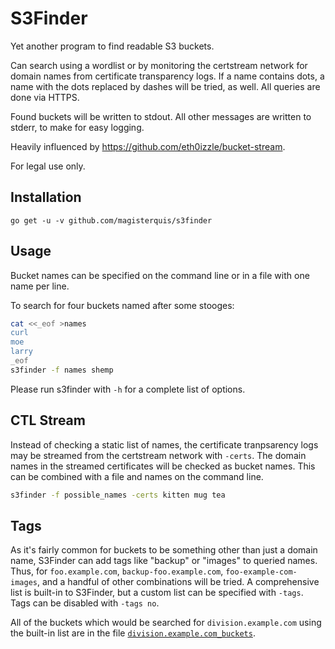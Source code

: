 S3Finder
========
Yet another program to find readable S3 buckets.

Can search using a wordlist or by monitoring the certstream network for
domain names from certificate transparency logs.  If a name contains dots, a
name with the dots replaced by dashes will be tried, as well.  All queries are
done via HTTPS.

Found buckets will be written to stdout.  All other messages are written to
stderr, to make for easy logging.

Heavily influenced by https://github.com/eth0izzle/bucket-stream.

For legal use only.

Installation
------------
```
go get -u -v github.com/magisterquis/s3finder
```

Usage
-----
Bucket names can be specified on the command line or in a file with one name
per line.

To search for four buckets named after some stooges:
```bash
cat <<_eof >names
curl
moe
larry
_eof
s3finder -f names shemp
```

Please run s3finder with `-h` for a complete list of options.

CTL Stream
----------
Instead of checking a static list of names, the certificate tranpsarency logs
may be streamed from the certstream network with `-certs`.  The domain names in
the streamed certificates will be checked as bucket names.  This can be
combined with a file and names on the command line.

```bash
s3finder -f possible_names -certs kitten mug tea
```

Tags
----
As it's fairly common for buckets to be something other than just a domain
name, S3Finder can add tags like "backup" or "images" to queried names.  Thus,
for `foo.example.com`, `backup-foo.example.com`, `foo-example-com-images`, and
a handful of other combinations will be tried.  A comprehensive list is
built-in to S3Finder, but a custom list can be specified with `-tags`.  Tags
can be disabled with `-tags no`.

All of the buckets which would be searched for `division.example.com` using
the built-in list are in the file
[`division.example.com_buckets`](division.example.com_buckets).
